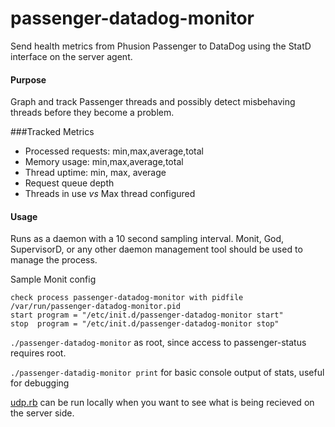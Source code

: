 # passenger-datadog-monitor
Send health metrics from Phusion Passenger to DataDog using the StatD interface on the server agent.

#### Purpose
Graph and track Passenger threads and possibly detect misbehaving threads before they become a problem.

###Tracked Metrics
* Processed requests: min,max,average,total
* Memory usage: min,max,average,total
* Thread uptime: min, max, average
* Request queue depth
* Threads in use *vs* Max thread configured


#### Usage
Runs as a daemon with a 10 second sampling interval. Monit, God, SupervisorD, or any other daemon management tool should be used to manage the process.

Sample Monit config

```
check process passenger-datadog-monitor with pidfile /var/run/passenger-datadog-monitor.pid
start program = "/etc/init.d/passenger-datadog-monitor start"
stop  program = "/etc/init.d/passenger-datadog-monitor stop"
```

`./passenger-datadog-monitor` as root, since access to passenger-status requires root.

`./passenger-datadig-monitor print` for basic console output of stats, useful for debugging

[udp.rb](https://github.com/Sjeanpierre/passenger-datadog-monitor/blob/master/udp.rb) can be run locally when you want to see what is being recieved on the server side.

